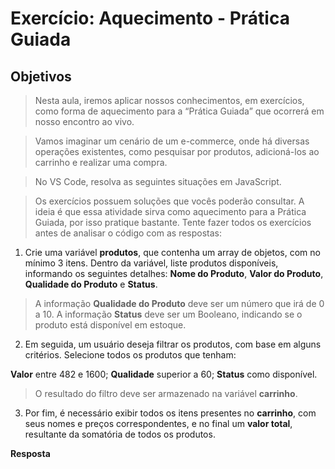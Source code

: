 # Exercício: Aquecimento - Prática Guiada


## Objetivos

> Nesta aula, iremos aplicar nossos conhecimentos, em exercícios, como forma de aquecimento para a “Prática Guiada” que ocorrerá em nosso encontro ao vivo.

>Vamos imaginar um cenário de um e-commerce, onde há diversas operações existentes, como pesquisar por produtos, adicioná-los ao carrinho e realizar uma compra.

> No VS Code, resolva as seguintes situações em JavaScript.

> Os exercícios possuem soluções que vocês poderão consultar. A ideia é que essa atividade sirva como aquecimento para a Prática Guiada, por isso pratique bastante. Tente fazer todos os exercícios antes de analisar o código com as respostas:

1. Crie uma variável **produtos**, que contenha um array de objetos, com no
mínimo 3 itens. Dentro da variável, liste produtos disponíveis, informando os
seguintes detalhes: **Nome do Produto**, **Valor do Produto**, **Qualidade do Produto** e **Status**.

> A informação **Qualidade do Produto** deve ser um número que irá de 0 a 10.
A informação **Status** deve ser um Booleano, indicando se o produto está
disponível em estoque.

2. Em seguida, um usuário deseja filtrar os produtos, com base em alguns
critérios. Selecione todos os produtos que tenham:

**Valor** entre 482 e 1600;
**Qualidade** superior a 60;
**Status** como disponível.

> O resultado do filtro deve ser armazenado na variável **carrinho**.

3. Por fim, é necessário exibir todos os itens presentes no **carrinho**, com seus nomes e preços correspondentes, e no final um **valor total**, resultante da somatória de todos os produtos.


**Resposta**

```js

```
